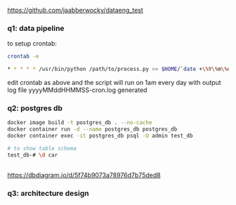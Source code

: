 https://github.com/jaabberwocky/dataeng_test

### q1: data pipeline

to setup crontab: 

```bash
crontab -e
```

```bash
* * * * * /usr/bin/python /path/to/process.py >> $HOME/`date +\%Y\%m\%d\%H\%M\%S`-cron.log 2>&1
```

edit crontab as above and the script will run on 1am every day with output log file yyyyMMddHHMMSS-cron.log generated


### q2: postgres db

```bash
docker image build -t postgres_db . --no-cache
docker container run -d --name postgres_db postgres_db
docker container exec -it postgres_db psql -U admin test_db

# to show table schema
test_db-# \d car
 
```

https://dbdiagram.io/d/5f74b9073a78976d7b75ded8

### q3: architecture design


